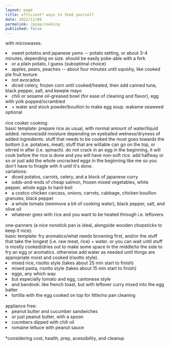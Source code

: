 ```yaml
---
layout: page
title: efficient* ways to feed yourself
date: 2022/11/09
permalink: /poop/cooking
published: false
---
```


with microwaves:
<li>sweet potatos and japanese yams -- potato setting, or about 3-4 minutes, depending on size. should be easily poke-able with a fork</li>
<li>or a plain potato, I guess (suboptimal choice)</li>
<li>apples, pears, peaches -- about four minutes until squishy, like cooked pie fruit texture</li>
<li>not avocados</li>
<li>diced celery, frozen corn until cooked/heated, then add canned tuna, black pepper, salt, and kewpie mayo</li>
<li>chili or sesame oil-greased bowl (for ease of cleaning and flavor), egg with yolk popped/scrambled</li>
<li>+ water and stock powder/bouillon to make egg soup. wakame seaweed optional</li>
<br>
rice cooker cooking:
<br>
basic template: prepare rice as usual, with normal amount of water/liquid added. remove/add moisture depending on eyeballed wetness/dryness of added ingredients. stuff that needs to be cooked the most goes towards the bottom (i.e. potatoes, meat); stuff that are wiltable can go on the top, or stirred in after (i.e. spinach). do not crack in an egg in the beginning, it will cook before the rice is done and you will have non-soft rice. add halfway or so or just add the whole uncracked eggs in the beginning like me so you don't have to finagle with it until it's done. 
<br>
variations: 
<li>diced potatos, carrots, celery, and a block of japanese curry</li>
<li>odds-and-ends of cheap salmon, frozen mixed vegetables, white pepper, whole eggs to hard-boil</li>
<li>a costco chicken carcass, onions, carrots, cabbage, chicken bouillon granules, black pepper</li>
<li>a whole tomato (remmove a bit of cooking water), black pepper, salt, and olive oil</li>
<li>whatever goes with rice and you want to be heated through i.e. leftovers</li>
<br>
one-panners (a nice nonstick pan is ideal, alongside wooden chopsticks to keep it nice):
<br>
basic template: fry aromatics/what needs browning first, and/or the stuff that take the longest (i.e. raw meat, rice) + water. or you can wait until stuff is mostly cooked/dries out to make some space in the middle/to the side to fry an egg or aromatics. otherwise add water as needed until things are appropriate moist and cooked (risotto style). 
<li>mixed rice, risotto style (takes about 25 min start to finish)</li>
<li>mixed pasta, risotto style (takes about 15 min start to finish)</li>
<li>eggs, any which way</li>
<li>but especially tomato and egg, cantonese style</li>
<li>and bandook: like french toast, but with leftover curry mixed into the egg batter</li>
<li>tortilla with the egg cooked on top for little/no pan cleaning</li>
<br>
appliance free:
<li>peanut butter and cucumber sandwiches</li>
<li>or just peanut butter, with a spoon</li>
<li>cucmbers dipped with chili oil</li>
<li>romaine lettuce with peanut sauce</li>
<br>
*considering cost, health, prep, acessibility, and cleanup
<br>
<br>